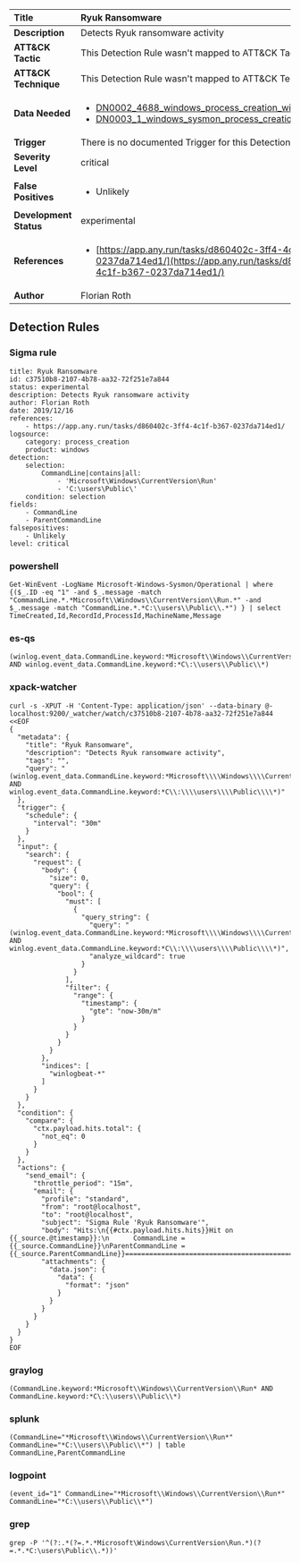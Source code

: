 | Title                    | Ryuk Ransomware       |
|:-------------------------|:------------------|
| **Description**          | Detects Ryuk ransomware activity |
| **ATT&amp;CK Tactic**    |   This Detection Rule wasn't mapped to ATT&amp;CK Tactic yet  |
| **ATT&amp;CK Technique** |  This Detection Rule wasn't mapped to ATT&amp;CK Technique yet  |
| **Data Needed**          | <ul><li>[DN0002_4688_windows_process_creation_with_commandline](../Data_Needed/DN0002_4688_windows_process_creation_with_commandline.md)</li><li>[DN0003_1_windows_sysmon_process_creation](../Data_Needed/DN0003_1_windows_sysmon_process_creation.md)</li></ul>  |
| **Trigger**              |  There is no documented Trigger for this Detection Rule yet  |
| **Severity Level**       | critical |
| **False Positives**      | <ul><li>Unlikely</li></ul>  |
| **Development Status**   | experimental |
| **References**           | <ul><li>[https://app.any.run/tasks/d860402c-3ff4-4c1f-b367-0237da714ed1/](https://app.any.run/tasks/d860402c-3ff4-4c1f-b367-0237da714ed1/)</li></ul>  |
| **Author**               | Florian Roth |


## Detection Rules

### Sigma rule

```
title: Ryuk Ransomware
id: c37510b8-2107-4b78-aa32-72f251e7a844
status: experimental
description: Detects Ryuk ransomware activity
author: Florian Roth
date: 2019/12/16
references:
    - https://app.any.run/tasks/d860402c-3ff4-4c1f-b367-0237da714ed1/
logsource:
    category: process_creation
    product: windows
detection:
    selection:
        CommandLine|contains|all:
            - 'Microsoft\Windows\CurrentVersion\Run'
            - 'C:\users\Public\'
    condition: selection
fields:
    - CommandLine
    - ParentCommandLine
falsepositives:
    - Unlikely
level: critical

```





### powershell
    
```
Get-WinEvent -LogName Microsoft-Windows-Sysmon/Operational | where {($_.ID -eq "1" -and $_.message -match "CommandLine.*.*Microsoft\\Windows\\CurrentVersion\\Run.*" -and $_.message -match "CommandLine.*.*C:\\users\\Public\\.*") } | select TimeCreated,Id,RecordId,ProcessId,MachineName,Message
```


### es-qs
    
```
(winlog.event_data.CommandLine.keyword:*Microsoft\\Windows\\CurrentVersion\\Run* AND winlog.event_data.CommandLine.keyword:*C\:\\users\\Public\\*)
```


### xpack-watcher
    
```
curl -s -XPUT -H 'Content-Type: application/json' --data-binary @- localhost:9200/_watcher/watch/c37510b8-2107-4b78-aa32-72f251e7a844 <<EOF
{
  "metadata": {
    "title": "Ryuk Ransomware",
    "description": "Detects Ryuk ransomware activity",
    "tags": "",
    "query": "(winlog.event_data.CommandLine.keyword:*Microsoft\\\\Windows\\\\CurrentVersion\\\\Run* AND winlog.event_data.CommandLine.keyword:*C\\:\\\\users\\\\Public\\\\*)"
  },
  "trigger": {
    "schedule": {
      "interval": "30m"
    }
  },
  "input": {
    "search": {
      "request": {
        "body": {
          "size": 0,
          "query": {
            "bool": {
              "must": [
                {
                  "query_string": {
                    "query": "(winlog.event_data.CommandLine.keyword:*Microsoft\\\\Windows\\\\CurrentVersion\\\\Run* AND winlog.event_data.CommandLine.keyword:*C\\:\\\\users\\\\Public\\\\*)",
                    "analyze_wildcard": true
                  }
                }
              ],
              "filter": {
                "range": {
                  "timestamp": {
                    "gte": "now-30m/m"
                  }
                }
              }
            }
          }
        },
        "indices": [
          "winlogbeat-*"
        ]
      }
    }
  },
  "condition": {
    "compare": {
      "ctx.payload.hits.total": {
        "not_eq": 0
      }
    }
  },
  "actions": {
    "send_email": {
      "throttle_period": "15m",
      "email": {
        "profile": "standard",
        "from": "root@localhost",
        "to": "root@localhost",
        "subject": "Sigma Rule 'Ryuk Ransomware'",
        "body": "Hits:\n{{#ctx.payload.hits.hits}}Hit on {{_source.@timestamp}}:\n      CommandLine = {{_source.CommandLine}}\nParentCommandLine = {{_source.ParentCommandLine}}================================================================================\n{{/ctx.payload.hits.hits}}",
        "attachments": {
          "data.json": {
            "data": {
              "format": "json"
            }
          }
        }
      }
    }
  }
}
EOF

```


### graylog
    
```
(CommandLine.keyword:*Microsoft\\Windows\\CurrentVersion\\Run* AND CommandLine.keyword:*C\:\\users\\Public\\*)
```


### splunk
    
```
(CommandLine="*Microsoft\\Windows\\CurrentVersion\\Run*" CommandLine="*C:\\users\\Public\\*") | table CommandLine,ParentCommandLine
```


### logpoint
    
```
(event_id="1" CommandLine="*Microsoft\\Windows\\CurrentVersion\\Run*" CommandLine="*C:\\users\\Public\\*")
```


### grep
    
```
grep -P '^(?:.*(?=.*.*Microsoft\Windows\CurrentVersion\Run.*)(?=.*.*C:\users\Public\\.*))'
```



